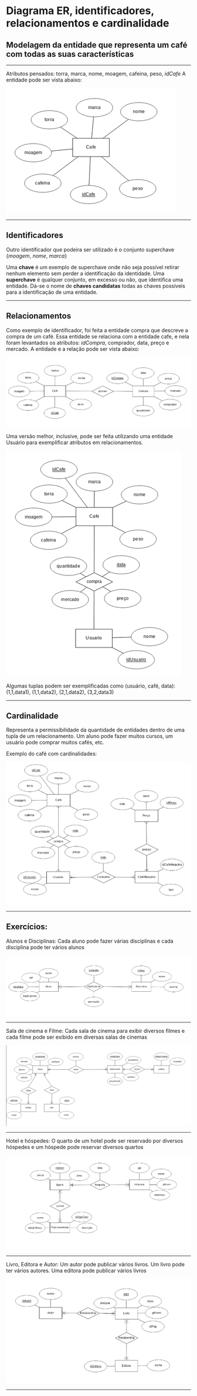 # Diagrama ER, identificadores, relacionamentos e cardinalidade

## Modelagem da entidade que representa um café com todas as suas características
----------------------
Atributos pensados: torra, marca, nome, moagem, cafeina, peso, _idCafe_
A entidade pode ser vista abaixo:

![cafe](cafe1.png "cafe")

----------------------

## Identificadores

Outro identificador que podeira ser utilizado é o conjunto superchave {_moagem_, _nome_, _marca_}

Uma **chave** é um exemplo de superchave onde não seja possível retirar nenhum elemento sem perder a identificação da identidade. Uma **superchave** é qualquer conjunto, em excesso ou não, que identifica uma entidade. Dá-se o nome de **chaves candidatas** todas as chaves possíveis para a identificação de uma entidade.

----------------------

## Relacionamentos

Como exemplo de identificador, foi feita a entidade compra que descreve a compra de um café. Essa entidade se relaciona com a entidade cafe, e nela foram levantados os atributos: _idCompra_, comprador, data, preço e mercado. 
A entidade e a relação pode ser vista abaixo:

![relacao1](cafe2.png "relação")

Uma versão melhor, inclusive, pode ser feita utilizando uma entidade Usuário para exemplificar atributos em relacionamentos. 

![relacao2](cafe3.png)

Algumas tuplas podem ser exemplificadas como (usuário, café, data): (1,1,data1), (1,1,data2), (2,1,data2), (3,2,data3)

----------------------

## Cardinalidade

Representa a permissibilidade da quantidade de entidades dentro de uma tupla de um relacionamento. Um aluno pode fazer muitos cursos, um usuário pode comprar muitos cafés, etc.

Exemplo do café com cardinalidades:

![cardinalidade](cafe4.png)

------------------------------------------------

## Exercícios:

Alunos e Disciplinas:
Cada aluno pode fazer várias disciplinas e cada disciplina pode ter
vários alunos

![aluno](aluno_disciplina.png)

----------------------------------------------
Sala de cinema e Filme:
Cada sala de cinema para exibir diversos filmes e cada filme pode
ser exibido em diversas salas de cinemas

![cinema](cinema.png)

-------------------------------------------
Hotel e hóspedes:
O quarto de um hotel pode ser reservado por diversos hóspedes e
um hóspede pode reservar diversos quartos

![hotel](hotel.png)

----------------------------------------------
Livro, Editora e Autor:
Um autor pode publicar vários livros. Um livro pode ter vários
autores. Uma editora pode publicar vários livros

![livro](livraria.png)

------------------------------------------------


